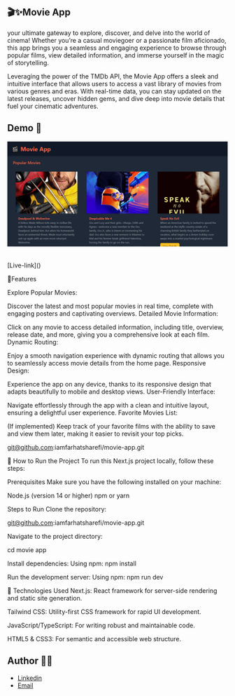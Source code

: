 ## 🎬✨Movie App

your ultimate gateway to explore, discover, and delve into the world of cinema! Whether you’re a casual moviegoer or a passionate film aficionado, this app brings you a seamless and engaging experience to browse through popular films, view detailed information, and immerse yourself in the magic of storytelling.

Leveraging the power of the TMDb API, the Movie App offers a sleek and intuitive interface that allows users to access a vast library of movies from various genres and eras. With real-time data, you can stay updated on the latest releases, uncover hidden gems, and dive deep into movie details that fuel your cinematic adventures.


## Demo 📸


![Demo](./public/images/movie%20app.PNG)

<br>
 [Live-link]()

🌟Features

Explore Popular Movies:

Discover the latest and most popular movies in real time, complete with engaging posters and captivating overviews.
Detailed Movie Information:

Click on any movie to access detailed information, including title, overview, release date, and more, giving you a comprehensive look at each film.
Dynamic Routing:

Enjoy a smooth navigation experience with dynamic routing that allows you to seamlessly access movie details from the home page.
Responsive Design:

Experience the app on any device, thanks to its responsive design that adapts beautifully to mobile and desktop views.
User-Friendly Interface:

Navigate effortlessly through the app with a clean and intuitive layout, ensuring a delightful user experience.
Favorite Movies List:

(If implemented) Keep track of your favorite films with the ability to save and view them later, making it easier to revisit your top picks.

git@github.com:iamfarhatsharefi/movie-app.git

💬 How to Run the Project
To run this Next.js project locally, follow these steps:

Prerequisites
Make sure you have the following installed on your machine:

Node.js (version 14 or higher)
npm or yarn

Steps to Run
Clone the repository:

git@github.com:iamfarhatsharefi/movie-app.git



Navigate to the project directory:

cd movie app

Install dependencies:
Using npm:
npm install

Run the development server:
Using npm:
npm run dev

🚀 Technologies Used
Next.js: React framework for server-side rendering and static site generation.

Tailwind CSS: Utility-first CSS framework for rapid UI development.

JavaScript/TypeScript: For writing robust and maintainable code.

HTML5 & CSS3: For semantic and accessible web structure.


## Author 👩‍💻

 - [Linkedin](https://www.linkedin.com/in/farhat-sharefi-13a101309?utm_source=share&utm_campaign=share_via&utm_content=profile&utm_medium=android_app)
- [Email](sharefifarhat@gmail.com)

